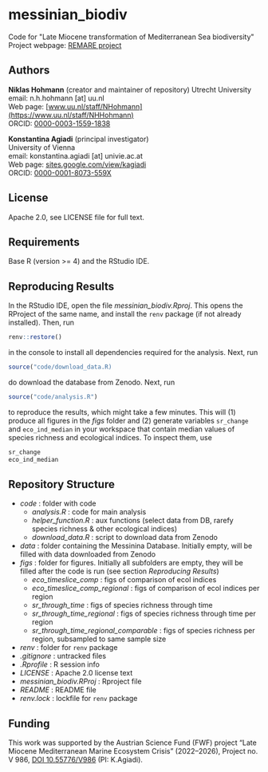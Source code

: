 # messinian_biodiv

Code for "Late Miocene transformation of Mediterranean Sea biodiversity"  
Project webpage: [REMARE project](https://sites.google.com/view/kagiadi/projects/remare)

## Authors

__Niklas Hohmann__  (creator and maintainer of repository)
Utrecht University  
email: n.h.hohmann [at] uu.nl  
Web page: [www.uu.nl/staff/NHohmann](https://www.uu.nl/staff/NHHohmann)  
ORCID: [0000-0003-1559-1838](https://orcid.org/0000-0003-1559-1838)

__Konstantina Agiadi__ (principal investigator)  
University of Vienna  
email: konstantina.agiadi [at] univie.ac.at  
Web page: [sites.google.com/view/kagiadi](https://sites.google.com/view/kagiadi)  
ORCID: [0000-0001-8073-559X](https://orcid.org/0000-0001-8073-559X)  

## License

Apache 2.0, see LICENSE file for full text.

## Requirements

Base R (version >= 4) and the RStudio IDE.

## Reproducing Results

In the RStudio IDE, open the file _messinian_biodiv.Rproj_. This opens the RProject of the same name, and install the `renv` package (if not already installed). Then, run

```R
renv::restore()
```

in the console to install all dependencies required for the analysis. Next, run

```R
source("code/download_data.R)
```

do download the database from Zenodo. Next, run

```R
source("code/analysis.R")
```

to reproduce the results, which might take a few minutes. This will (1) produce all figures in the _figs_ folder and (2) generate variables `sr_change` and `eco_ind_median` in your workspace that contain median values of species richness and ecological indices. To inspect them, use

```R
sr_change
eco_ind_median
```

## Repository Structure

* _code_ : folder with code
  * _analysis.R_ : code for main analysis
  * _helper_function.R_ : aux functions (select data from DB, rarefy species richness & other ecological indices)
  * _download_data.R_ : script to download data from Zenodo
* _data_ : folder containing the Messinina Database. Initially empty, will be filled with data downloaded from Zenodo
* _figs_ : folder for figures. Initially all subfolders are empty, they will be filled after the code is run (see section _Reproducing Results_)
  * _eco_timeslice_comp_ : figs of comparison of ecol indices
  * _eco_timeslice_comp_regional_ : figs of comparison of ecol indices per region
  * _sr_through_time_ : figs of species richness through time
  * _sr_through_time_regional_ : figs of species richness through time per region
  * _sr_through_time_regional_comparable_ : figs of species richness per region, subsampled to same sample size
* _renv_ : folder for `renv` package
* _.gitignore_ : untracked files
* _.Rprofile_ : R session info
* _LICENSE_ : Apache 2.0 license text
* _messinian_biodiv.RProj_ : Rproject file
* _README_ : README file
* _renv.lock_ : lockfile for `renv` package

## Funding

This work was supported by the Austrian Science Fund (FWF) project “Late Miocene Mediterranean Marine Ecosystem Crisis” (2022–2026), Project no. V 986, [DOI 10.55776/V986](https://www.doi.org/10.55776/V986) (PI: K.Agiadi).
